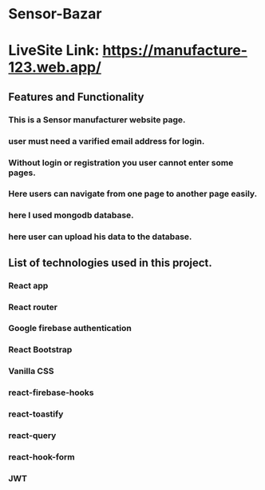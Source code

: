 # Sensor-Bazar
# LiveSite Link: https://manufacture-123.web.app/


## Features and Functionality
### This is a Sensor manufacturer website page.
### user must need a varified email address for login.
### Without login or registration you user cannot enter some pages.
### Here users can navigate from one page to another page easily.
### here I used mongodb database.
### here user can upload his data to the database.


## List of technologies used in this project.
### React app
### React router
### Google firebase authentication
### React Bootstrap
### Vanilla CSS
### react-firebase-hooks
### react-toastify
### react-query
### react-hook-form
### JWT